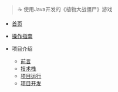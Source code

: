 <!-- docs/_sidebar.md -->
> ☕ 使用Java开发的《植物大战僵尸》游戏
* [首页](README)
* [操作指南](guide)

* 项目介绍
    * [前言](01/introduction/)
    * [技术栈](01/TechnologyStack/)
    * [项目运行](01/ProjectRunning/)
    * [项目开发](01/ProjectDevelopment/)
